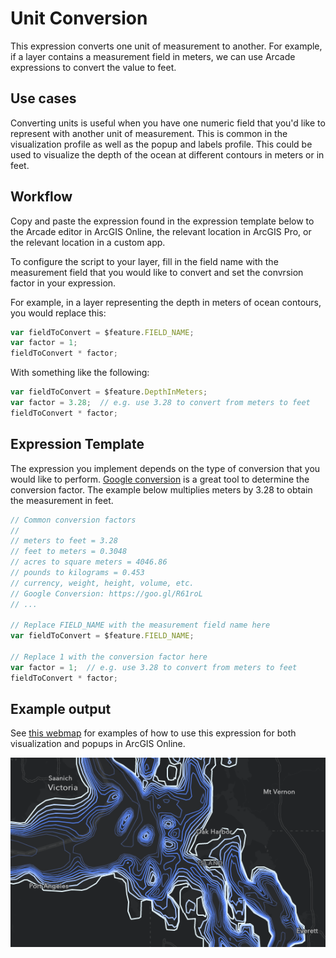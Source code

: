 # Unit Conversion

This expression converts one unit of measurement to another. For example, if a layer contains a measurement field in meters, we can use Arcade expressions to convert the value to feet.

## Use cases

Converting units is useful when you have one numeric field that you'd like to represent with another unit of measurement. This is common in the visualization profile as well as the popup and labels profile. This could be used to visualize the depth of the ocean at different contours in meters or in feet. 

## Workflow

Copy and paste the expression found in the expression template below to the Arcade editor in ArcGIS Online, the relevant location in ArcGIS Pro, or the relevant location in a custom app.

To configure the script to your layer, fill in the field name with the measurement field that you would like to convert and set the convrsion factor in your expression.

For example, in a layer representing the depth in meters of ocean contours, you would replace this:

```js
var fieldToConvert = $feature.FIELD_NAME;
var factor = 1;  
fieldToConvert * factor;
```

With something like the following:

```js
var fieldToConvert = $feature.DepthInMeters;
var factor = 3.28;  // e.g. use 3.28 to convert from meters to feet
fieldToConvert * factor;
```

## Expression Template
The expression you implement depends on the type of conversion that you would like to perform. [Google conversion](https://goo.gl/R61roL) is a great tool to determine the conversion factor. The example below multiplies meters by 3.28 to obtain the measurement in feet. 

```js
// Common conversion factors
//
// meters to feet = 3.28
// feet to meters = 0.3048
// acres to square meters = 4046.86
// pounds to kilograms = 0.453
// currency, weight, height, volume, etc.
// Google Conversion: https://goo.gl/R61roL 
// ... 

// Replace FIELD_NAME with the measurement field name here
var fieldToConvert = $feature.FIELD_NAME;

// Replace 1 with the conversion factor here
var factor = 1;  // e.g. use 3.28 to convert from meters to feet
fieldToConvert * factor;
```

## Example output

See [this webmap](https://urbanobservatory.maps.arcgis.com/home/webmap/viewer.html?webmap=6211aae5a03148c4b646376e21afef76) for examples of how to use this expression for both visualization and popups in ArcGIS Online. 

![Change Over Time](./images/unit-conversion.png)
